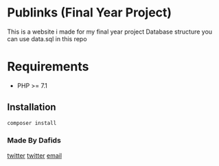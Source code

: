 # Publinks (Final Year Project)

This is a website i made for my final year project
Database structure you can use data.sql in this repo


Requirements
============

* PHP >= 7.1

## Installation
```bash
composer install
```

### Made By Dafids
[twitter](https://twitter.com/youglh)
[twitter](https://twitter.com/youglh)
[email](mailto:dafids321@gmail.com)
